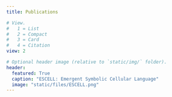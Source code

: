```yaml
---
title: Publications

# View.
#   1 = List
#   2 = Compact
#   3 = Card
#   4 = Citation
view: 2

# Optional header image (relative to `static/img/` folder).
header:
  featured: True
  caption: "ESCELL: Emergent Symbolic Cellular Language"
  image: "static/files/ESCELL.png"
---
```

